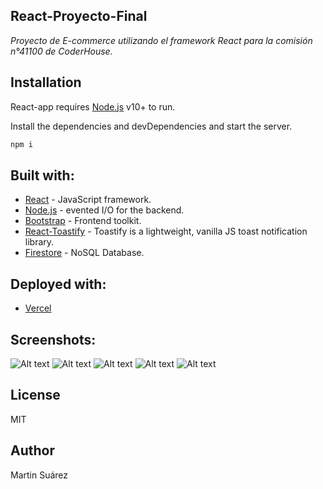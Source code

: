 ## React-Proyecto-Final

_Proyecto de E-commerce utilizando el framework React para la comisión n°41100 de CoderHouse._

## Installation

React-app requires [Node.js](https://nodejs.org/) v10+ to run.

Install the dependencies and devDependencies and start the server.

```sh
npm i
```

## Built with:

- [React](https://es.reactjs.org/) - JavaScript framework.
- [Node.js](https://nodejs.org/en/) - evented I/O for the backend.
- [Bootstrap](https://getbootstrap.com/) - Frontend toolkit.
- [React-Toastify](https://fkhadra.github.io/react-toastify/introduction) - Toastify is a lightweight, vanilla JS toast notification library.
- [Firestore](https://firebase.google.com/) - NoSQL Database.

## Deployed with:

- [Vercel](https://react-ff8ox2p1i-martin086.vercel.app/)

## Screenshots: 

![Alt text](/myapp/my-app/docs/Screenshot_1.png?raw=true "Home")
![Alt text](/myapp/my-app/docs/Screenshot_2.png?raw=true "Category")
![Alt text](/myapp/my-app/docs/Screenshot_3.png?raw=true "ItemDetail")
![Alt text](/myapp/my-app/docs/Screenshot_4.png?raw=true "Cart")
![Alt text](/myapp/my-app/docs/Screenshot_5.png?raw=true "Checkout")

## License

MIT

## Author

Martin Suárez
